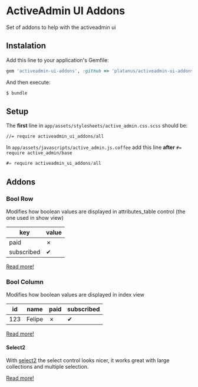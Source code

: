 # ActiveAdmin UI Addons

Set of addons to help with the activeadmin ui 

## Instalation

Add this line to your application's Gemfile:

```ruby
gem 'activeadmin-ui-addons', :github => 'platanus/activeadmin-ui-addons', :require => 'activeadmin_ui_addons'
```

And then execute:

```bash
$ bundle
```

## Setup

The **first** line in `app/assets/stylesheets/active_admin.css.scss` should be:

```stylesheet
//= require activeadmin_ui_addons/all
```

In `app/assets/javascripts/active_admin.js.coffee` add this line **after** `#= require active_admin/base`

```javascript
#= require activeadmin_ui_addons/all
```

## Addons

### Bool Row

Modifies how boolean values are displayed in attributes_table control (the one used in show view)

| key | value |
|------|------|
| paid | &#x2717; |
| subscribed | &#x2714; |

[Read more!](docs/bool_row.md)

### Bool Column

Modifies how boolean values are displayed in index view

| id | name | paid | subscribed |
|------|------|------|------|
| 123 | Felipe | &#x2717; | &#x2714; |

[Read more!](docs/bool_column.md)

#### Select2

With [select2](http://ivaynberg.github.io/select2/) the select control looks nicer, it works great with large collections and multiple selection.

[Read more!](docs/select2.md)





